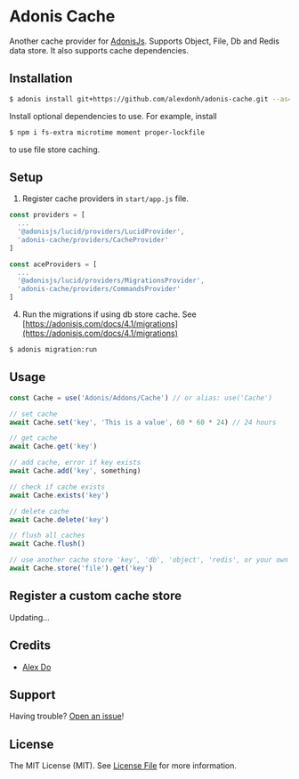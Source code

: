 # Adonis Cache

Another cache provider for [AdonisJs](https://github.com/adonisjs/adonis-framework). Supports Object, File, Db and Redis data store. It also supports cache dependencies.

## Installation

```bash
$ adonis install git+https://github.com/alexdonh/adonis-cache.git --as=adonis-cache
```

Install optional dependencies to use. For example, install

```bash
$ npm i fs-extra microtime moment proper-lockfile
```

to use file store caching.

## Setup

1. Register cache providers in `start/app.js` file.

```js
const providers = [
  ...
  '@adonisjs/lucid/providers/LucidProvider',
  'adonis-cache/providers/CacheProvider'
]

const aceProviders = [
  ...
  '@adonisjs/lucid/providers/MigrationsProvider',
  'adonis-cache/providers/CommandsProvider'
]
```

4. Run the migrations if using db store cache. See [https://adonisjs.com/docs/4.1/migrations](https://adonisjs.com/docs/4.1/migrations)

```bash
$ adonis migration:run
```

## Usage

```js
const Cache = use('Adonis/Addons/Cache') // or alias: use('Cache')

// set cache
await Cache.set('key', 'This is a value', 60 * 60 * 24) // 24 hours

// get cache
await Cache.get('key')

// add cache, error if key exists
await Cache.add('key', something)

// check if cache exists
await Cache.exists('key')

// delete cache
await Cache.delete('key')

// flush all caches
await Cache.flush()

// use another cache store 'key', 'db', 'object', 'redis', or your own custom store
await Cache.store('file').get('key')

```

## Register a custom cache store

Updating...

## Credits

- [Alex Do](https://github.com/alexdonh)

## Support

Having trouble? [Open an issue](https://github.com/alexdonh/adonis-cache/issues/new)!

## License

The MIT License (MIT). See [License File](LICENSE) for more information.
